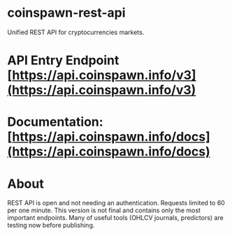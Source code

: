 # coinspawn-rest-api
Unified REST API for cryptocurrencies markets.

# API Entry Endpoint [https://api.coinspawn.info/v3](https://api.coinspawn.info/v3)
# Documentation: [https://api.coinspawn.info/docs](https://api.coinspawn.info/docs)
# About
REST API is open and not needing an authentication. Requests limited to 60 per one minute. 
This version is not final and contains only the most important endpoints. Many of useful tools (OHLCV journals, predictors) are testing now before publishing.
